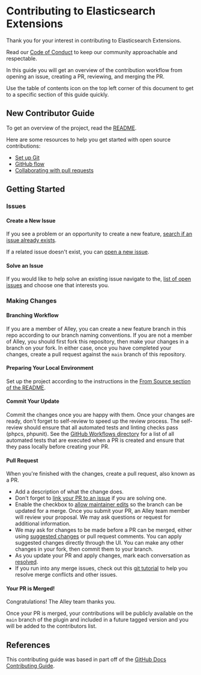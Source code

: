 # Contributing to Elasticsearch Extensions

Thank you for your interest in contributing to Elasticsearch Extensions.

Read our [Code of Conduct](CODE_OF_CONDUCT.md) to keep our community
approachable and respectable.

In this guide you will get an overview of the contribution workflow from opening
an issue, creating a PR, reviewing, and merging the PR.

Use the table of contents icon on the top left corner of this document to get to
a specific section of this guide quickly.


## New Contributor Guide

To get an overview of the project, read the [README](README.md).

Here are some resources to help you get started with open source contributions:

- [Set up Git](https://docs.github.com/en/get-started/quickstart/set-up-git)
- [GitHub flow](https://docs.github.com/en/get-started/quickstart/github-flow)
- [Collaborating with pull requests](https://docs.github.com/en/github/collaborating-with-pull-requests)

## Getting Started

### Issues

#### Create a New Issue

If you see a problem or an opportunity to create a new feature,
[search if an issue already exists](https://github.com/alleyinteractive/elasticsearch-extensions/issues).

If a related issue doesn't exist, you can
[open a new issue](https://github.com/alleyinteractive/elasticsearch-extensions/issues/new).

#### Solve an Issue

If you would like to help solve an existing issue navigate to the,
[list of open issues](https://github.com/alleyinteractive/elasticsearch-extensions/issues)
and choose one that interests you.

### Making Changes

#### Branching Workflow

If you are a member of Alley, you can create a new feature branch in this repo
according to our branch naming conventions. If you are not a member of Alley,
you should first fork this repository, then make your changes in a branch on
your fork. In either case, once you have completed your changes, create a pull
request against the `main` branch of this repository.

#### Preparing Your Local Environment

Set up the project according to the instructions in the
[From Source section of the README](README.md).

#### Commit Your Update

Commit the changes once you are happy with them. Once your changes are ready,
don't forget to self-review to speed up the review process. The self-review
should ensure that all automated tests and linting checks pass (phpcs,
phpunit). See the [GitHub Workflows directory](.github/workflows) for a list of
all automated tests that are executed when a PR is created and ensure that they
pass locally before creating your PR.

#### Pull Request

When you're finished with the changes, create a pull request, also known as a
PR.

- Add a description of what the change does.
- Don't forget to
  [link your PR to an issue](https://docs.github.com/en/issues/tracking-your-work-with-issues/linking-a-pull-request-to-an-issue)
  if you are solving one.
- Enable the checkbox to
  [allow maintainer edits](https://docs.github.com/en/github/collaborating-with-issues-and-pull-requests/allowing-changes-to-a-pull-request-branch-created-from-a-fork)
  so the branch can be updated for a merge. Once you submit your PR, an Alley
  team member will review your proposal. We may ask questions or request for
  additional information.
- We may ask for changes to be made before a PR can be merged, either using
  [suggested changes](https://docs.github.com/en/github/collaborating-with-issues-and-pull-requests/incorporating-feedback-in-your-pull-request)
  or pull request comments. You can apply suggested changes directly through the
  UI. You can make any other changes in your fork, then commit them to your
  branch.
- As you update your PR and apply changes, mark each conversation as
  [resolved](https://docs.github.com/en/github/collaborating-with-issues-and-pull-requests/commenting-on-a-pull-request#resolving-conversations).
- If you run into any merge issues, check out this
  [git tutorial](https://github.com/skills/resolve-merge-conflicts) to help you
  resolve merge conflicts and other issues.

#### Your PR is Merged!

Congratulations! The Alley team thanks you.

Once your PR is merged, your contributions will be publicly available on the
`main` branch of the plugin and included in a future tagged version and you will
be added to the contributors list.


## References

This contributing guide was based in part off of the
[GitHub Docs Contributing Guide](https://raw.githubusercontent.com/github/docs/main/CONTRIBUTING.md).
